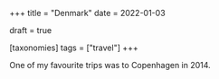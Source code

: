 +++
title = "Denmark"
date = 2022-01-03

draft = true

[taxonomies]
tags = ["travel"]
+++

One of my favourite trips was to Copenhagen in 2014.